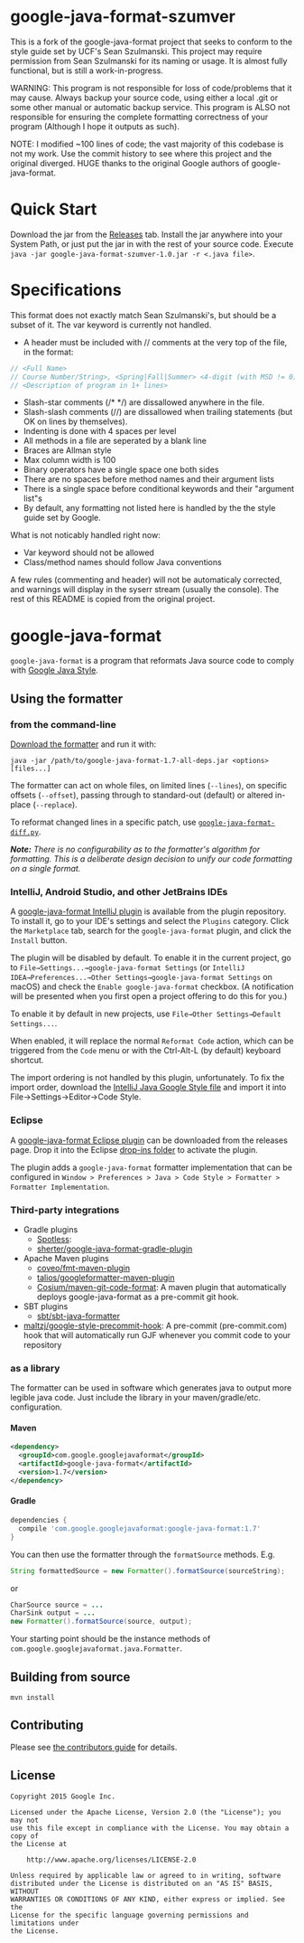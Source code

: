 # google-java-format-szumver

This is a fork of the google-java-format project that seeks to conform to the style guide set by 
UCF's Sean Szulmanski. This project may require permission from Sean Szulmanski for its 
naming or usage. It is almost fully functional, but is still a work-in-progress.

WARNING: This program is not responsible for loss of code/problems that it may cause. Always backup
your source code, using either a local .git or some other manual or automatic backup service. This program 
is ALSO not responsible for ensuring the complete formatting correctness of your program (Although I
hope it outputs as such).

NOTE: I modified ~100 lines of code; the vast majority of this codebase is not my work. Use
the commit history to see where this project and the original diverged. HUGE thanks to the
original Google authors of google-java-format. 

# Quick Start

Download the jar from the [Releases][] tab. Install the jar anywhere into your System Path, or just put
the jar in with the rest of your source code. Execute `java -jar google-java-format-szumver-1.0.jar -r <.java file>`.

[Releases]: https://github.com/Falcinspire/google-java-format-szumver/releases

# Specifications

This format does not exactly match Sean Szulmanski's, but should be a subset of it. The var keyword is currently
not handled.

* A header must be included with // comments at the very top of the file, in the format:
```java
// <Full Name>
// Course Number/String>, <Spring|Fall|Summer> <4-digit (with MSD != 0) non-negative Semester Year>
// <Description of program in 1+ lines>
```
* Slash-star comments (/* */) are dissallowed anywhere in the file.
* Slash-slash comments (//) are dissallowed when trailing statements (but OK on lines by themselves).
* Indenting is done with 4 spaces per level
* All methods in a file are seperated by a blank line
* Braces are Allman style
* Max column width is 100
* Binary operators have a single space one both sides
* There are no spaces before method names and their argument lists
* There is a single space before conditional keywords and their "argument list"s
* By default, any formatting not listed here is handled by the the style guide set by Google.

What is not noticably handled right now:
* Var keyword should not be allowed
* Class/method names should follow Java conventions

A few rules (commenting and header) will not be automaticaly corrected, and warnings will display
in the syserr stream (usually the console).
The rest of this README is copied from the original project.

# google-java-format

`google-java-format` is a program that reformats Java source code to comply with
[Google Java Style][].

[Google Java Style]: https://google.github.io/styleguide/javaguide.html

## Using the formatter

### from the command-line

[Download the formatter](https://github.com/google/google-java-format/releases)
and run it with:

```
java -jar /path/to/google-java-format-1.7-all-deps.jar <options> [files...]
```

The formatter can act on whole files, on limited lines (`--lines`), on specific
offsets (`--offset`), passing through to standard-out (default) or altered
in-place (`--replace`).

To reformat changed lines in a specific patch, use
[`google-java-format-diff.py`](https://github.com/google/google-java-format/blob/master/scripts/google-java-format-diff.py).

***Note:*** *There is no configurability as to the formatter's algorithm for
formatting. This is a deliberate design decision to unify our code formatting on
a single format.*

### IntelliJ, Android Studio, and other JetBrains IDEs

A
[google-java-format IntelliJ plugin](https://plugins.jetbrains.com/plugin/8527)
is available from the plugin repository. To install it, go to your IDE's
settings and select the `Plugins` category. Click the `Marketplace` tab, search
for the `google-java-format` plugin, and click the `Install` button.

The plugin will be disabled by default. To enable it in the current project, go
to `File→Settings...→google-java-format Settings` (or `IntelliJ
IDEA→Preferences...→Other Settings→google-java-format Settings` on macOS) and
check the `Enable google-java-format` checkbox. (A notification will be
presented when you first open a project offering to do this for you.)

To enable it by default in new projects, use `File→Other Settings→Default
Settings...`.

When enabled, it will replace the normal `Reformat Code` action, which can be
triggered from the `Code` menu or with the Ctrl-Alt-L (by default) keyboard
shortcut.

The import ordering is not handled by this plugin, unfortunately. To fix the
import order, download the
[IntelliJ Java Google Style file](https://raw.githubusercontent.com/google/styleguide/gh-pages/intellij-java-google-style.xml)
and import it into File→Settings→Editor→Code Style.

### Eclipse

A
[google-java-format Eclipse plugin](https://github.com/google/google-java-format/releases/download/google-java-format-1.6/google-java-format-eclipse-plugin_1.6.0.jar)
can be downloaded from the releases page. Drop it into the Eclipse
[drop-ins folder](http://help.eclipse.org/neon/index.jsp?topic=%2Forg.eclipse.platform.doc.isv%2Freference%2Fmisc%2Fp2_dropins_format.html)
to activate the plugin.

The plugin adds a `google-java-format` formatter implementation that can be
configured in `Window > Preferences > Java > Code Style > Formatter > Formatter
Implementation`.

### Third-party integrations

*   Gradle plugins
    *   [Spotless](https://github.com/diffplug/spotless/tree/master/plugin-gradle#applying-to-java-source-google-java-format):
    *   [sherter/google-java-format-gradle-plugin](https://github.com/sherter/google-java-format-gradle-plugin)
*   Apache Maven plugins
    *   [coveo/fmt-maven-plugin](https://github.com/coveo/fmt-maven-plugin)
    *   [talios/googleformatter-maven-plugin](https://github.com/talios/googleformatter-maven-plugin)
    *   [Cosium/maven-git-code-format](https://github.com/Cosium/maven-git-code-format):
        A maven plugin that automatically deploys google-java-format as a
        pre-commit git hook.
*   SBT plugins
    *   [sbt/sbt-java-formatter](https://github.com/sbt/sbt-java-formatter)
*   [maltzj/google-style-precommit-hook](https://github.com/maltzj/google-style-precommit-hook):
    A pre-commit (pre-commit.com) hook that will automatically run GJF whenever
    you commit code to your repository

### as a library

The formatter can be used in software which generates java to output more
legible java code. Just include the library in your maven/gradle/etc.
configuration.

#### Maven

```xml
<dependency>
  <groupId>com.google.googlejavaformat</groupId>
  <artifactId>google-java-format</artifactId>
  <version>1.7</version>
</dependency>
```

#### Gradle

```groovy
dependencies {
  compile 'com.google.googlejavaformat:google-java-format:1.7'
}
```

You can then use the formatter through the `formatSource` methods. E.g.

```java
String formattedSource = new Formatter().formatSource(sourceString);
```

or

```java
CharSource source = ...
CharSink output = ...
new Formatter().formatSource(source, output);
```

Your starting point should be the instance methods of
`com.google.googlejavaformat.java.Formatter`.

## Building from source

```
mvn install
```

## Contributing

Please see [the contributors guide](CONTRIBUTING.md) for details.

## License

```text
Copyright 2015 Google Inc.

Licensed under the Apache License, Version 2.0 (the "License"); you may not
use this file except in compliance with the License. You may obtain a copy of
the License at

    http://www.apache.org/licenses/LICENSE-2.0

Unless required by applicable law or agreed to in writing, software
distributed under the License is distributed on an "AS IS" BASIS, WITHOUT
WARRANTIES OR CONDITIONS OF ANY KIND, either express or implied. See the
License for the specific language governing permissions and limitations under
the License.
```
